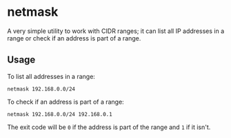# netmask

A very simple utility to work with CIDR ranges; it can list all IP addresses in a range or check if an address is part of a range.

## Usage

To list all addresses in a range:

```
netmask 192.168.0.0/24
```

To check if an address is part of a range:

```
netmask 192.168.0.0/24 192.168.0.1
```

The exit code will be `0` if the address is part of the range and `1` if it isn't.
